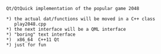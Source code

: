 
	Qt/QtQuick implementation of the popular game 2048
	
	*) the actual dat/functions will be moved in a C++ class
	   play2048.cpp
	*) the next interface will be a QML interface
	*) "boring" text interface
	*)  x86_64  C++11 Qt	
	*) just for fun

